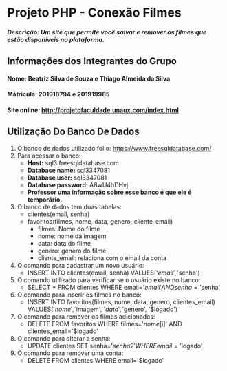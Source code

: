 # Projeto PHP - Conexão Filmes

##### **Descrição:** Um site que permite você salvar e remover os filmes que estão disponíveis na plataforma.

## Informações dos Integrantes do Grupo
#### **Nome:** Beatriz Silva de Souza e Thiago Almeida da Silva
#### **Mátricula:** 201918794 e 201919985

#### Site online: http://projetofaculdade.unaux.com/index.html

## Utilização Do Banco De Dados

1. O banco de dados utilizado foi o: https://www.freesqldatabase.com/
2. Para acessar o banco:
	- **Host:** sql3.freesqldatabase.com
	- **Database name:** sql3347081
	- **Database user:** sql3347081
	- **Database password:** A8wU4hDHvj
	- **Professor uma informação sobre esse banco é que ele é temporário.**
3. O banco de dados tem duas tabelas: 
	- clientes(email, senha)
	- favoritos(filmes, nome, data, genero, cliente_email)
    	- filmes: Nome do filme
    	- nome: nome da imagem
    	- data: data do filme
    	- genero: genero do filme
    	- cliente_email: relaciona com o email da conta
4. O comando para cadastrar um novo usuário:
	- INSERT INTO clientes(email, senha) VALUES('$email', '$senha')
5. O comando utilizado para verificar se o usuário existe no banco:
	- SELECT * FROM clientes WHERE email='$email' AND senha='$senha'
6. O comando para inserir os filmes no banco:
	- INSERT INTO favoritos(filmes, nome, data, genero, clientes_email) VALUES('$nome', '$imagem', '$data', '$genero', '$logado')
7. O comando para remover os filmes adicionados:
	- DELETE FROM favoritos WHERE filmes='$nome[$i]' AND clientes_email='$logado'
8. O comando para alterar a senha:
	- UPDATE clientes SET senha='$senha2' WHERE email='$logado'
9. O comando para remover uma conta:
	- DELETE FROM clientes WHERE email='$logado'
